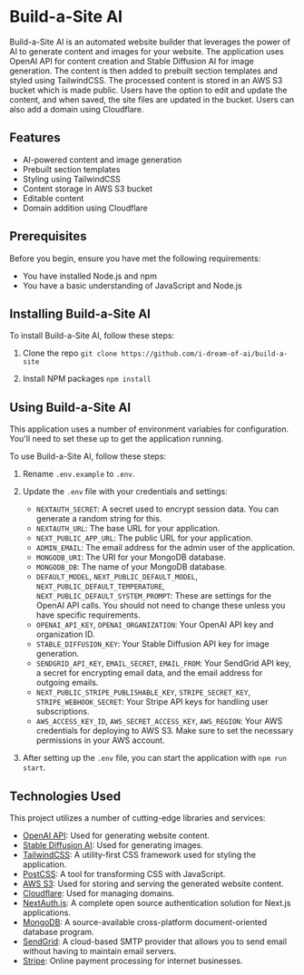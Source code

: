 # Build-a-Site AI

Build-a-Site AI is an automated website builder that leverages the power of AI to generate content and images for your website. The application uses OpenAI API for content creation and Stable Diffusion AI for image generation. The content is then added to prebuilt section templates and styled using TailwindCSS. The processed content is stored in an AWS S3 bucket which is made public. Users have the option to edit and update the content, and when saved, the site files are updated in the bucket. Users can also add a domain using Cloudflare.

## Features

- AI-powered content and image generation
- Prebuilt section templates
- Styling using TailwindCSS
- Content storage in AWS S3 bucket
- Editable content
- Domain addition using Cloudflare

## Prerequisites

Before you begin, ensure you have met the following requirements:

- You have installed Node.js and npm
- You have a basic understanding of JavaScript and Node.js

## Installing Build-a-Site AI

To install Build-a-Site AI, follow these steps:

1. Clone the repo
```git clone https://github.com/i-dream-of-ai/build-a-site```

2. Install NPM packages
```npm install```


## Using Build-a-Site AI

This application uses a number of environment variables for configuration. You'll need to set these up to get the application running.

To use Build-a-Site AI, follow these steps:

1. Rename `.env.example` to `.env`.

2. Update the `.env` file with your credentials and settings:

   - `NEXTAUTH_SECRET`: A secret used to encrypt session data. You can generate a random string for this.
   - `NEXTAUTH_URL`: The base URL for your application.
   - `NEXT_PUBLIC_APP_URL`: The public URL for your application.
   - `ADMIN_EMAIL`: The email address for the admin user of the application.
   - `MONGODB_URI`: The URI for your MongoDB database.
   - `MONGODB_DB`: The name of your MongoDB database.
   - `DEFAULT_MODEL`, `NEXT_PUBLIC_DEFAULT_MODEL`, `NEXT_PUBLIC_DEFAULT_TEMPERATURE`, `NEXT_PUBLIC_DEFAULT_SYSTEM_PROMPT`: These are settings for the OpenAI API calls. You should not need to change these unless you have specific requirements.
   - `OPENAI_API_KEY`, `OPENAI_ORGANIZATION`: Your OpenAI API key and organization ID.
   - `STABLE_DIFFUSION_KEY`: Your Stable Diffusion API key for image generation.
   - `SENDGRID_API_KEY`, `EMAIL_SECRET`, `EMAIL_FROM`: Your SendGrid API key, a secret for encrypting email data, and the email address for outgoing emails.
   - `NEXT_PUBLIC_STRIPE_PUBLISHABLE_KEY`, `STRIPE_SECRET_KEY`, `STRIPE_WEBHOOK_SECRET`: Your Stripe API keys for handling user subscriptions.
   - `AWS_ACCESS_KEY_ID`, `AWS_SECRET_ACCESS_KEY`, `AWS_REGION`: Your AWS credentials for deploying to AWS S3. Make sure to set the necessary permissions in your AWS account.

3. After setting up the `.env` file, you can start the application with `npm run start`.

## Technologies Used

This project utilizes a number of cutting-edge libraries and services:

- [OpenAI API](https://openai.com/): Used for generating website content.
- [Stable Diffusion AI](https://stablediffusion.ai/): Used for generating images.
- [TailwindCSS](https://tailwindcss.com/): A utility-first CSS framework used for styling the application.
- [PostCSS](https://postcss.org/): A tool for transforming CSS with JavaScript.
- [AWS S3](https://aws.amazon.com/s3/): Used for storing and serving the generated website content.
- [Cloudflare](https://www.cloudflare.com/): Used for managing domains.
- [NextAuth.js](https://next-auth.js.org/): A complete open source authentication solution for Next.js applications.
- [MongoDB](https://www.mongodb.com/): A source-available cross-platform document-oriented database program.
- [SendGrid](https://sendgrid.com/): A cloud-based SMTP provider that allows you to send email without having to maintain email servers.
- [Stripe](https://stripe.com/): Online payment processing for internet businesses.

